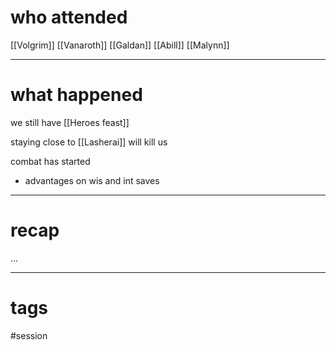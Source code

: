 # who attended

[[Volgrim]]
[[Vanaroth]]
[[Galdan]]
[[Abill]]
[[Malynn]]

---
# what happened

we still have [[Heroes feast]]

staying close to [[Lasherai]]  will kill us

combat has started
- advantages on wis and int saves


---
# recap

...

---
# tags

#session